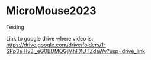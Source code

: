 # MicroMouse2023

Testing

Link to google drive where video is:
https://drive.google.com/drive/folders/1-SPp3eiHv3i_eG0BDMQGjMhFXUTZdaWv?usp=drive_link
